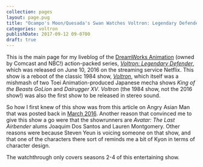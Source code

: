 ```yaml
---
collection: pages
layout: page.pug
title: "Ocampo's Moon/Quesada's Swan Watches Voltron: Legendary Defender"
categories: voltron
publishDate: 2017-09-12 09-0700
draft: true
---
```


This is the main page for my liveblog of the [DreamWorks Animation][dw-anim] (owned by Comcast and NBC!) action-packed series, [*Voltron: Legendary Defender*][vld], which was released on June 10, 2016 on the streaming service Netflix. This show is a reboot of the classic 1984 show, [*Voltron*][vol], which itself was a mishmash of two Toei Animation-produced Japanese mecha shows *King of the Beasts GoLion* and *Dairugger XV*. *Voltron* (the 1984 show, not the 2016 show!) was also the first show to be released in stereo sound.

So how I first knew of this show was from this article on Angry Asian Man that was posted back in [March 2016][aam]. Another reason that convinced me to give this show a go were that the showrunners are *Avatar: The Last Airbender* alums Joaquim Dos Santos and Lauren Montgomery. Other reasons were because Steven Yeun is voicing someone on that show, and that one of the characters there sort of reminds me a bit of Kyon in terms of character design.

The watchthrough only covers seasons 2-4 of this entertaining show.

[dw-anim]:    https://en.wikipedia.org/wiki/DreamWorks_Animation
[vol]:        http://tvtropes.org/pmwiki/pmwiki.php/Anime/Voltron
[vld]:        https://en.wikipedia.org/wiki/Voltron:_Legendary_Defender
[aam]:        http://blog.angryasianman.com/2016/03/voltron-returns-in-new-netflix-series.html

